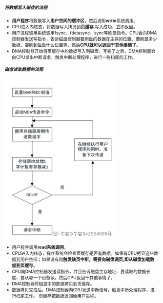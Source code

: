 ##### 将数据写入磁盘的流程
- **用户程序**将数据写入**用户空间的缓冲区**，然后调用**write**系统调用。
- CPU进入内核态，将数据写入拷贝到**页缓存**,写入成功，立即返回。
- 用户进程调用系统调用fsync、fdatasync、sync等刷盘指令。CPU会向DMA控制器发送写指令，告诉磁盘控制器要刷盘的数据在主存的位置、要刷盘多少数据、要刷到磁盘什么位置等，然后**CPU就可以返回干其他事情了**。
- DMA控制器开始将页缓存中的数据写入到磁盘。写完了之后，DMA控制器会向CPU发出中断请求，触发中断处理程序，进行一些扫尾的工作。
##### 磁盘读取数据的流程
![](attachments/Pasted%20image%2020221129193651.png)
- 用户程序调用**read系统调用**。
- CPU进入内核态，操作系统会检查页缓存是否有数据。如果有CPU拷贝这些数据到用户空间；如果没有则**触发缺页中断，需要向磁盘调页,即从磁盘加载数据到页缓存**。
- CPU向DMA控制器发送读指令，并且告诉磁盘主存地址、要读取的数据长度、要从哪一个设备读，然后CPU返回干其他事情了。
- DMA控制器将磁盘中的数据拷贝到页缓存。
- 数据拷贝完成后，DMA控制器向CPU发送中断信号，触发中断处理程序，进行扫尾工作。
页缓存把数据返回给用户进程。
